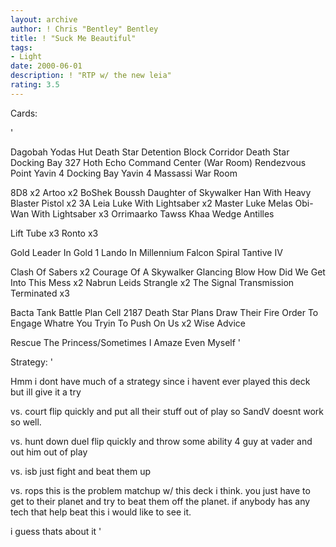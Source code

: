 ```yaml
---
layout: archive
author: ! Chris "Bentley" Bentley
title: ! "Suck Me Beautiful"
tags:
- Light
date: 2000-06-01
description: ! "RTP w/ the new leia"
rating: 3.5
---
```

Cards: 

'

Dagobah Yodas Hut
Death Star Detention Block Corridor
Death Star Docking Bay 327
Hoth Echo Command Center (War Room)
Rendezvous Point
Yavin 4 Docking Bay
Yavin 4 Massassi War Room

8D8  x2
Artoo  x2
BoShek
Boussh
Daughter of Skywalker
Han With Heavy Blaster Pistol  x2
3A Leia
Luke With Lightsaber  x2
Master Luke
Melas
Obi-Wan With Lightsaber  x3
Orrimaarko
Tawss Khaa
Wedge Antilles

Lift Tube  x3
Ronto  x3

Gold Leader In Gold 1
Lando In Millennium Falcon
Spiral
Tantive IV

Clash Of Sabers  x2
Courage Of A Skywalker
Glancing Blow
How Did We Get Into This Mess  x2
Nabrun Leids
Strangle  x2
The Signal
Transmission Terminated  x3

Bacta Tank
Battle Plan
Cell 2187
Death Star Plans
Draw Their Fire
Order To Engage
Whatre You Tryin To Push On Us	x2
Wise Advice

Rescue The Princess/Sometimes I Amaze Even Myself
'

Strategy: '

Hmm i dont have much of a strategy since i havent ever played this deck but ill give it a try

vs. court flip quickly and put all their stuff out of play so SandV doesnt work so well.

vs. hunt down duel flip quickly and throw some ability 4 guy at vader and out him out of play

vs. isb just fight and beat them up

vs. rops this is the problem matchup w/ this deck i think. you just have to get to their planet and try to beat them off the planet. if anybody has any tech that help beat this i would like to see it.

i guess thats about it '